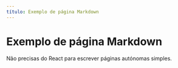 ```yaml
---
título: Exemplo de página Markdown
---
```


# Exemplo de página Markdown

Não precisas do React para escrever páginas autónomas simples.
